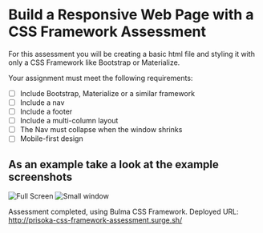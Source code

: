 # Build a Responsive Web Page with a CSS Framework Assessment

For this assessment you will be creating a basic html file and styling it with only a CSS Framework like Bootstrap or Materialize.

Your assignment must meet the following requirements:

* [ ] Include Bootstrap, Materialize or a similar framework
* [ ] Include a nav
* [ ] Include a footer
* [ ] Include a multi-column layout
* [ ] The Nav must collapse when the window shrinks
* [ ] Mobile-first design

## As an example take a look at the example screenshots

![Full Screen](demo-full-screen.png)
![Small window](demo-crunched-down.png)

Assessment completed, using Bulma CSS Framework. Deployed URL: http://prisoka-css-framework-assessment.surge.sh/
